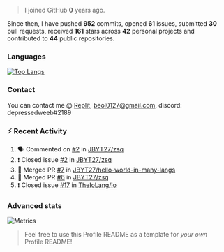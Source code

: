 > I joined GitHub **0** years ago.

Since then, I have pushed **952** commits, opened **61** issues, submitted **30** pull requests, received **161** stars across **42** personal projects and contributed to **44** public repositories.


### Languages

[![Top Langs](https://github-readme-stats.vercel.app/api/top-langs/?username=JBYT27&layout=compact&langs_count=8)](https://github.com/anuraghazra/github-readme-stats)


### Contact
You can contact me @ [Replit](https://replit.com/@JBloves27), beol0127@gmail.com, discord: depressedweeb#2189

### :zap: Recent Activity

<!--START_SECTION:activity-->
1. 🗣 Commented on [#2](https://github.com/JBYT27/zsq/issues/2) in [JBYT27/zsq](https://github.com/JBYT27/zsq)
2. ❗️ Closed issue [#2](https://github.com/JBYT27/zsq/issues/2) in [JBYT27/zsq](https://github.com/JBYT27/zsq)
3. 🎉 Merged PR [#7](https://github.com/JBYT27/hello-world-in-many-langs/pull/7) in [JBYT27/hello-world-in-many-langs](https://github.com/JBYT27/hello-world-in-many-langs)
4. 🎉 Merged PR [#6](https://github.com/JBYT27/zsq/pull/6) in [JBYT27/zsq](https://github.com/JBYT27/zsq)
5. ❗️ Closed issue [#17](https://github.com/TheIoLang/io/issues/17) in [TheIoLang/io](https://github.com/TheIoLang/io)
<!--END_SECTION:activity-->

### Advanced stats

![Metrics](https://github.com/JBYT27/JBYT27/blob/main/github-metrics.svg)


> Feel free to use this Profile README as a template for *your own* Profile README!
